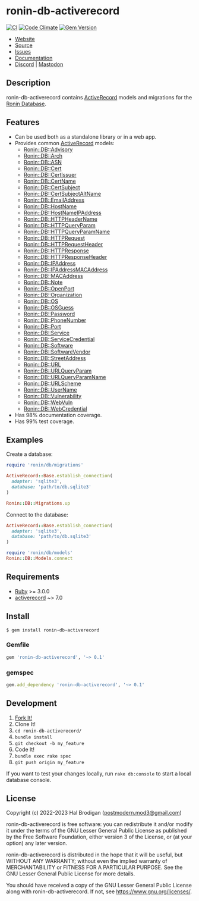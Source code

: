 # ronin-db-activerecord

[![CI](https://github.com/ronin-rb/ronin-db-activerecord/actions/workflows/ruby.yml/badge.svg)](https://github.com/ronin-rb/ronin-db-activerecord/actions/workflows/ruby.yml)
[![Code Climate](https://codeclimate.com/github/ronin-rb/ronin-db-activerecord.svg)](https://codeclimate.com/github/ronin-rb/ronin-db-activerecord)
[![Gem Version](https://badge.fury.io/rb/ronin-db-activerecord.svg)](https://badge.fury.io/rb/ronin-db-activerecord)

* [Website](https://ronin-rb.dev/)
* [Source](https://github.com/ronin-rb/ronin-db-activerecord)
* [Issues](https://github.com/ronin-rb/ronin-db-activerecord/issues)
* [Documentation](https://ronin-rb.dev/docs/ronin-db-activerecord/frames)
* [Discord](https://discord.gg/6WAb3PsVX9) |
  [Mastodon](https://infosec.exchange/@ronin_rb)

## Description

ronin-db-activerecord contains [ActiveRecord] models and migrations for the
[Ronin Database][ronin-db].

## Features

* Can be used both as a standalone library or in a web app.
* Provides common [ActiveRecord] models:
  * [Ronin::DB::Advisory]
  * [Ronin::DB::Arch]
  * [Ronin::DB::ASN]
  * [Ronin::DB::Cert]
  * [Ronin::DB::CertIssuer]
  * [Ronin::DB::CertName]
  * [Ronin::DB::CertSubject]
  * [Ronin::DB::CertSubjectAltName]
  * [Ronin::DB::EmailAddress]
  * [Ronin::DB::HostName]
  * [Ronin::DB::HostNameIPAddress]
  * [Ronin::DB::HTTPHeaderName]
  * [Ronin::DB::HTTPQueryParam]
  * [Ronin::DB::HTTPQueryParamName]
  * [Ronin::DB::HTTPRequest]
  * [Ronin::DB::HTTPRequestHeader]
  * [Ronin::DB::HTTPResponse]
  * [Ronin::DB::HTTPResponseHeader]
  * [Ronin::DB::IPAddress]
  * [Ronin::DB::IPAddressMACAddress]
  * [Ronin::DB::MACAddress]
  * [Ronin::DB::Note]
  * [Ronin::DB::OpenPort]
  * [Ronin::DB::Organization]
  * [Ronin::DB::OS]
  * [Ronin::DB::OSGuess]
  * [Ronin::DB::Password]
  * [Ronin::DB::PhoneNumber]
  * [Ronin::DB::Port]
  * [Ronin::DB::Service]
  * [Ronin::DB::ServiceCredential]
  * [Ronin::DB::Software]
  * [Ronin::DB::SoftwareVendor]
  * [Ronin::DB::StreetAddress]
  * [Ronin::DB::URL]
  * [Ronin::DB::URLQueryParam]
  * [Ronin::DB::URLQueryParamName]
  * [Ronin::DB::URLScheme]
  * [Ronin::DB::UserName]
  * [Ronin::DB::Vulnerability]
  * [Ronin::DB::WebVuln]
  * [Ronin::DB::WebCredential]
* Has 98% documentation coverage.
* Has 99% test coverage.

[Ronin::DB::Advisory]: https://ronin-rb.dev/docs/ronin-db-activerecord/Ronin/DB/Advisory.html
[Ronin::DB::Arch]: https://ronin-rb.dev/docs/ronin-db-activerecord/Ronin/DB/Arch.html
[Ronin::DB::ASN]: https://ronin-rb.dev/docs/ronin-db-activerecord/Ronin/DB/ASN.html
[Ronin::DB::Cert]: https://ronin-rb.dev/docs/ronin-db-activerecord/Ronin/DB/Cert.html
[Ronin::DB::CertIssuer]: https://ronin-rb.dev/docs/ronin-db-activerecord/Ronin/DB/CertIssuer.html
[Ronin::DB::CertName]: https://ronin-rb.dev/docs/ronin-db-activerecord/Ronin/DB/CertName.html
[Ronin::DB::CertSubject]: https://ronin-rb.dev/docs/ronin-db-activerecord/Ronin/DB/CertSubject.html
[Ronin::DB::CertSubjectAltName]: https://ronin-rb.dev/docs/ronin-db-activerecord/Ronin/DB/CertSubjectAltName.html
[Ronin::DB::EmailAddress]: https://ronin-rb.dev/docs/ronin-db-activerecord/Ronin/DB/EmailAddress.html
[Ronin::DB::HostName]: https://ronin-rb.dev/docs/ronin-db-activerecord/Ronin/DB/HostName.html
[Ronin::DB::HostNameIPAddress]: https://ronin-rb.dev/docs/ronin-db-activerecord/Ronin/DB/HostNameIPAddress.html
[Ronin::DB::HTTPHeaderName]: https://ronin-rb.dev/docs/ronin-db-activerecord/Ronin/DB/HTTPHeaderName.html
[Ronin::DB::HTTPQueryParam]: https://ronin-rb.dev/docs/ronin-db-activerecord/Ronin/DB/HTTPQueryParam.html
[Ronin::DB::HTTPQueryParamName]: https://ronin-rb.dev/docs/ronin-db-activerecord/Ronin/DB/HTTPQueryParamName.html
[Ronin::DB::HTTPRequest]: https://ronin-rb.dev/docs/ronin-db-activerecord/Ronin/DB/HTTPRequest.html
[Ronin::DB::HTTPRequestHeader]: https://ronin-rb.dev/docs/ronin-db-activerecord/Ronin/DB/HTTPRequestHeader.html
[Ronin::DB::HTTPResponse]: https://ronin-rb.dev/docs/ronin-db-activerecord/Ronin/DB/HTTPResponse.html
[Ronin::DB::HTTPResponseHeader]: https://ronin-rb.dev/docs/ronin-db-activerecord/Ronin/DB/HTTPResponseHeader.html
[Ronin::DB::IPAddress]: https://ronin-rb.dev/docs/ronin-db-activerecord/Ronin/DB/IPAddress.html
[Ronin::DB::IPAddressMACAddress]: https://ronin-rb.dev/docs/ronin-db-activerecord/Ronin/DB/IPAddressMACAddress.html
[Ronin::DB::MACAddress]: https://ronin-rb.dev/docs/ronin-db-activerecord/Ronin/DB/MACAddress.html
[Ronin::DB::Note]: https://ronin-rb.dev/docs/ronin-db-activerecord/Ronin/DB/Note.html
[Ronin::DB::OpenPort]: https://ronin-rb.dev/docs/ronin-db-activerecord/Ronin/DB/OpenPort.html
[Ronin::DB::Organization]: https://ronin-rb.dev/docs/ronin-db-activerecord/Ronin/DB/Organization.html
[Ronin::DB::OS]: https://ronin-rb.dev/docs/ronin-db-activerecord/Ronin/DB/OS.html
[Ronin::DB::OSGuess]: https://ronin-rb.dev/docs/ronin-db-activerecord/Ronin/DB/OSGuess.html
[Ronin::DB::Password]: https://ronin-rb.dev/docs/ronin-db-activerecord/Ronin/DB/Password.html
[Ronin::DB::PhoneNumber]: https://ronin-rb.dev/docs/ronin-db-activerecord/Ronin/DB/PhoneNumber.html
[Ronin::DB::Port]: https://ronin-rb.dev/docs/ronin-db-activerecord/Ronin/DB/Port.html
[Ronin::DB::Service]: https://ronin-rb.dev/docs/ronin-db-activerecord/Ronin/DB/Service.html
[Ronin::DB::ServiceCredential]: https://ronin-rb.dev/docs/ronin-db-activerecord/Ronin/DB/ServiceCredential.html
[Ronin::DB::Software]: https://ronin-rb.dev/docs/ronin-db-activerecord/Ronin/DB/Software.html
[Ronin::DB::SoftwareVendor]: https://ronin-rb.dev/docs/ronin-db-activerecord/Ronin/DB/SoftwareVendor.html
[Ronin::DB::StreetAddress]: https://ronin-rb.dev/docs/ronin-db-activerecord/Ronin/DB/StreetAddress.html
[Ronin::DB::URL]: https://ronin-rb.dev/docs/ronin-db-activerecord/Ronin/DB/URL.html
[Ronin::DB::URLQueryParam]: https://ronin-rb.dev/docs/ronin-db-activerecord/Ronin/DB/URLQueryParam.html
[Ronin::DB::URLQueryParamName]: https://ronin-rb.dev/docs/ronin-db-activerecord/Ronin/DB/URLQueryParamName.html
[Ronin::DB::URLScheme]: https://ronin-rb.dev/docs/ronin-db-activerecord/Ronin/DB/URLScheme.html
[Ronin::DB::UserName]: https://ronin-rb.dev/docs/ronin-db-activerecord/Ronin/DB/UserName.html
[Ronin::DB::Vulnerability]: https://ronin-rb.dev/docs/ronin-db-activerecord/Ronin/DB/Vulnerability.html
[Ronin::DB::WebVuln]: https://ronin-rb.dev/docs/ronin-db-activerecord/Ronin/DB/WebVuln.html
[Ronin::DB::WebCredential]: https://ronin-rb.dev/docs/ronin-db-activerecord/Ronin/DB/WebCredential.html

## Examples

Create a database:

```ruby
require 'ronin/db/migrations'

ActiveRecord::Base.establish_connection(
  adapter: 'sqlite3',
  database: 'path/to/db.sqlite3'
)

Ronin::DB::Migrations.up
```

Connect to the database:

```ruby
ActiveRecord::Base.establish_connection(
  adapter: 'sqlite3',
  database: 'path/to/db.sqlite3'
)

require 'ronin/db/models'
Ronin::DB::Models.connect
```

## Requirements

* [Ruby] >= 3.0.0
* [activerecord] ~> 7.0

## Install

```shell
$ gem install ronin-db-activerecord
```

### Gemfile

```ruby
gem 'ronin-db-activerecord', '~> 0.1'
```

### gemspec

```ruby
gem.add_dependency 'ronin-db-activerecord', '~> 0.1'
```

## Development

1. [Fork It!](https://github.com/ronin-rb/ronin-db-activerecord/fork)
2. Clone It!
3. `cd ronin-db-activerecord/`
4. `bundle install`
5. `git checkout -b my_feature`
6. Code It!
7. `bundle exec rake spec`
8. `git push origin my_feature`

If you want to test your changes locally, run `rake db:console` to start a
local database console.

## License

Copyright (c) 2022-2023 Hal Brodigan (postmodern.mod3@gmail.com)

ronin-db-activerecord is free software: you can redistribute it and/or modify
it under the terms of the GNU Lesser General Public License as published
by the Free Software Foundation, either version 3 of the License, or
(at your option) any later version.

ronin-db-activerecord is distributed in the hope that it will be useful,
but WITHOUT ANY WARRANTY; without even the implied warranty of
MERCHANTABILITY or FITNESS FOR A PARTICULAR PURPOSE.  See the
GNU Lesser General Public License for more details.

You should have received a copy of the GNU Lesser General Public License
along with ronin-db-activerecord.  If not, see <https://www.gnu.org/licenses/>.

[Ruby]: https://www.ruby-lang.org
[ActiveRecord]: https://guides.rubyonrails.org/active_record_basics.html
[activerecord]: https://github.com/rails/rails/tree/main/activerecord#readme
[ronin-db]: https://github.com/ronin-rb/ronin-db#readme
